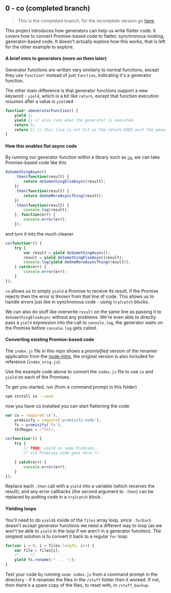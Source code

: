 ## 0 - co (completed branch)
> This is the completed branch, for the incomplete version go [here](//github.com/webappsuk/generators-and-async/tree/master/0-co).

This project introduces how generators can help us write flatter code.  It covers how to convert Promise-based code to flatter, synchronous-looking, generator-based code.  It doesn't actually explore *how* this works, that is left for the other example to explore.

#### A brief intro to generators (more on them later)

Generator functions are written very similarly to normal functions, except they use `function*` instead of just `function`, indicating it's a generator function.

The other main difference is that generator functions support a new keyword - `yield`, which is a bit like `return`, except that function execution *resumes* after a value is `yield`ed

```js
function* aGeneratorFunction() {
    yield 1;
    yield 2; // also runs when the generator is executed
    return 5;
    return 2; // this line is not hit as the return DOES exit the generator
}
```

#### How this enables flat async code

By running our generator function within a library such as [`co`](//github.com/tj/co), we can take Promise-based code like this

```js
doSomethingAsync()
    .then(function(result) {
        return doSomethingElseAsync(result);
    })
    .then(function(result) {
        return doOneMoreAsyncThing(result);
    })
    .then(function(result) {
        console.log(result);
    }, function(err) {
        console.error(err);
    });
```

and turn it into the much cleaner

```js
co(function*() {
    try {
        var result = yield doSomethingAsync();
        result = yield doSomethingElseAsync(result);
        console.log(yield doOneMoreAsyncThing(result));
    } catch(err) {
        console.error(err);
    }
});
```

`co` allows us to simply `yield` a Promise to receive its result, if the Promise rejects then the error is thrown from that line of code.  This allows us to handle errors just like in synchronous code - using `try`/`catch` blocks.

We can also do stuff like overwrite `result` on the same line as passing it to `doSomethingElseAsync` without any problems.  We're even able to directly pass a `yield` expression into the call to `console.log`, the generator waits on the Promise before `console.log` gets called.

#### Converting existing Promise-based code

The `index.js` file in this repo shows a *promisified* version of the renamer application from the [node-intro](//github.com/webappsuk/node-intro), the original version is also included for reference (`index_orig.js`).

Use the example code above to convert the `index.js` file to use `co` and `yield` on each of the Promises.

To get you started, run (from a command prompt in this folder)

```sh
npm install co --save
```

now you have co installed you can start flattening the code

```js
var co = require('co'),
    promisify = require('promisify-node'),
    fs = promisify('fs'),
    thfRegex = /^thf/;

co(function*() {
    try {
        // TODO: yield on some Promises..
        /* old Promisey code goes here */

    } catch(err) {
        console.error(err);
    }
});
```

Replace each `.then` call with a `yield` into a variable (which receives the result), and any error callbacks (the second argument to `.then`) can be replaced by putting code in a `try`/`catch` block.

#### Yielding loops
You'll need to do `yield`s inside of the `files` array loop, since `.forEach` doesn't accept generator functions we need a different way to loop (as we won't be able to `yield` in the loop if we aren't in a generator function).  The simplest solution is to convert it back to a regular `for` loop:

```js
for(var i = 0; i < files.length; i++) {
    var file = files[i];
    /* ... */
    yield fs.rename(/* ... */);
}
```

Test your code by running `node index.js` from a command prompt in the directory - if it renames the files in the `/stuff` folder then it worked.  If not, then there's a spare copy of the files, to reset with, in `/stuff_backup`.
